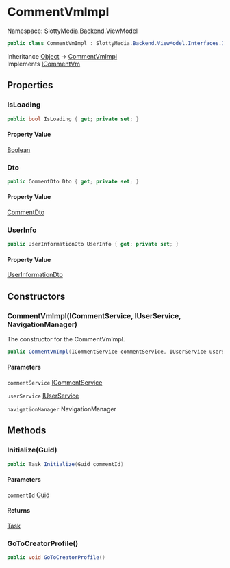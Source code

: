 # CommentVmImpl

Namespace: SlottyMedia.Backend.ViewModel

```csharp
public class CommentVmImpl : SlottyMedia.Backend.ViewModel.Interfaces.ICommentVm
```

Inheritance [Object](https://docs.microsoft.com/en-us/dotnet/api/system.object) → [CommentVmImpl](./slottymedia.backend.viewmodel.commentvmimpl.md)<br>
Implements [ICommentVm](./slottymedia.backend.viewmodel.interfaces.icommentvm.md)

## Properties

### **IsLoading**

```csharp
public bool IsLoading { get; private set; }
```

#### Property Value

[Boolean](https://docs.microsoft.com/en-us/dotnet/api/system.boolean)<br>

### **Dto**

```csharp
public CommentDto Dto { get; private set; }
```

#### Property Value

[CommentDto](./slottymedia.backend.dtos.commentdto.md)<br>

### **UserInfo**

```csharp
public UserInformationDto UserInfo { get; private set; }
```

#### Property Value

[UserInformationDto](./slottymedia.backend.dtos.userinformationdto.md)<br>

## Constructors

### **CommentVmImpl(ICommentService, IUserService, NavigationManager)**

The constructor for the CommentVmImpl.

```csharp
public CommentVmImpl(ICommentService commentService, IUserService userService, NavigationManager navigationManager)
```

#### Parameters

`commentService` [ICommentService](./slottymedia.backend.services.interfaces.icommentservice.md)<br>

`userService` [IUserService](./slottymedia.backend.services.interfaces.iuserservice.md)<br>

`navigationManager` NavigationManager<br>

## Methods

### **Initialize(Guid)**

```csharp
public Task Initialize(Guid commentId)
```

#### Parameters

`commentId` [Guid](https://docs.microsoft.com/en-us/dotnet/api/system.guid)<br>

#### Returns

[Task](https://docs.microsoft.com/en-us/dotnet/api/system.threading.tasks.task)<br>

### **GoToCreatorProfile()**

```csharp
public void GoToCreatorProfile()
```

